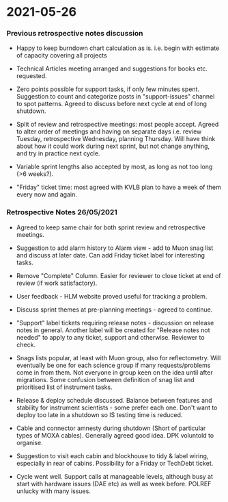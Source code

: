 # 2021-05-26

### Previous retrospective notes discussion

* Happy to keep burndown chart calculation as is.  i.e. begin with estimate of capacity covering all projects

* Technical Articles meeting arranged and suggestions for books etc. requested.

* Zero points possible for support tasks, if only few minutes spent.  Suggestion to count and categorize posts in "support-issues" channel to spot patterns.  Agreed to discuss before next cycle at end of long shutdown.

* Split of review and retrospective meetings: most people accept.  Agreed to alter order of meetings and having on separate days i.e. review Tuesday, retrospective Wednesday, planning Thursday.  Will have think about how it could work during next sprint, but not change anything, and try in practice next cycle.

* Variable sprint lengths also accepted by most, as long as not too long (>6 weeks?).

* "Friday" ticket time: most agreed with KVLB plan to have a week of them every now and again.

### Retrospective Notes 26/05/2021

* Agreed to keep same chair for both sprint review and retrospective meetings.

* Suggestion to add alarm history to Alarm view - add to Muon snag list and discuss at later date.  Can add Friday ticket label for interesting tasks.  

* Remove "Complete" Column.  Easier for reviewer to close ticket at end of review (if work satisfactory).

* User feedback - HLM website proved useful for tracking a problem.

* Discuss sprint themes at pre-planning meetings - agreed to continue.

* "Support" label tickets requiring release notes - discussion on release notes in general.  Another label will be created for "Release notes not needed" to apply to any ticket, support and otherwise.  Reviewer to check.

* Snags lists popular, at least with Muon group, also for reflectometry.  Will eventually be one for each science group if many requests/problems come in from them.  Not everyone in group keen on the idea until after migrations.  Some confusion between definition of snag list and prioritised list of instrument tasks.

* Release & deploy schedule discussed.  Balance between features and stability for instrument scientists - some prefer each one.  Don't want to deploy too late in a shutdown so IS testing time is reduced.

* Cable and connector amnesty during shutdown (Short of particular types of MOXA cables).  Generally agreed good idea.  DPK voluntold to organise.

* Suggestion to visit each cabin and blockhouse to tidy & label wiring, especially in rear of cabins.  Possibility for a Friday or TechDebt ticket.

* Cycle went well.  Support calls at manageable levels, although busy at start with hardware issues (DAE etc) as well as week before.  POLREF unlucky with many issues.
